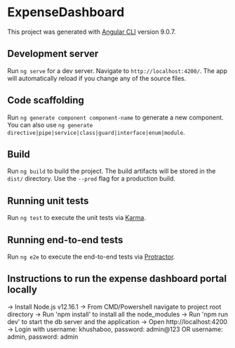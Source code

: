 # ExpenseDashboard

This project was generated with [Angular CLI](https://github.com/angular/angular-cli) version 9.0.7.

## Development server

Run `ng serve` for a dev server. Navigate to `http://localhost:4200/`. The app will automatically reload if you change any of the source files.

## Code scaffolding

Run `ng generate component component-name` to generate a new component. You can also use `ng generate directive|pipe|service|class|guard|interface|enum|module`.

## Build

Run `ng build` to build the project. The build artifacts will be stored in the `dist/` directory. Use the `--prod` flag for a production build.

## Running unit tests

Run `ng test` to execute the unit tests via [Karma](https://karma-runner.github.io).

## Running end-to-end tests

Run `ng e2e` to execute the end-to-end tests via [Protractor](http://www.protractortest.org/).

## Instructions to run the expense dashboard portal locally
-> Install Node.js v12.16.1
-> From CMD/Powershell navigate to project root directory
-> Run 'npm install' to install all the node_modules
-> Run 'npm run dev' to start the db server and the application
-> Open http://localhost:4200
-> Login with username: khushaboo, password: admin@123 OR username: admin, password: admin  
 
